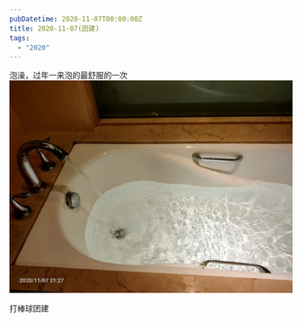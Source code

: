 ```yaml
---
pubDatetime: 2020-11-07T00:00:00Z
title: 2020-11-07(团建)
tags:
  - "2020"
---
```


泡澡，过年一来泡的最舒服的一次
![](../../img/6904315-4f6d254d682d9e6d.jpg)

打棒球团建

